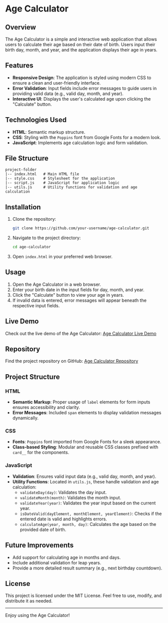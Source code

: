 # Age Calculator

## Overview
The Age Calculator is a simple and interactive web application that allows users to calculate their age based on their date of birth. Users input their birth day, month, and year, and the application displays their age in years.

## Features
- **Responsive Design**: The application is styled using modern CSS to ensure a clean and user-friendly interface.
- **Error Validation**: Input fields include error messages to guide users in providing valid data (e.g., valid day, month, and year).
- **Interactive UI**: Displays the user's calculated age upon clicking the "Calculate" button.

## Technologies Used
- **HTML**: Semantic markup structure.
- **CSS**: Styling with the `Poppins` font from Google Fonts for a modern look.
- **JavaScript**: Implements age calculation logic and form validation.

## File Structure
```
project-folder
|-- index.html   # Main HTML file
|-- style.css    # Stylesheet for the application
|-- script.js    # JavaScript for application logic
|-- utils.js     # Utility functions for validation and age calculation
```

## Installation
1. Clone the repository:
   ```bash
   git clone https://github.com/your-username/age-calculator.git
   ```
2. Navigate to the project directory:
   ```bash
   cd age-calculator
   ```
3. Open `index.html` in your preferred web browser.

## Usage
1. Open the Age Calculator in a web browser.
2. Enter your birth date in the input fields for day, month, and year.
3. Click the "Calculate" button to view your age in years.
4. If invalid data is entered, error messages will appear beneath the respective input fields.

## Live Demo
Check out the live demo of the Age Calculator:
[Age Calculator Live Demo](https://mouadasel-age-calculator.netlify.app/)

## Repository
Find the project repository on GitHub:
[Age Calculator Repository](https://github.com/Mouadasel/Age-Calculator)

## Project Structure
### HTML
- **Semantic Markup**: Proper usage of `label` elements for form inputs ensures accessibility and clarity.
- **Error Messages**: Included `span` elements to display validation messages dynamically.

### CSS
- **Fonts**: `Poppins` font imported from Google Fonts for a sleek appearance.
- **Class-based Styling**: Modular and reusable CSS classes prefixed with `card__` for the components.

### JavaScript
- **Validation**: Ensures valid input data (e.g., valid day, month, and year).
- **Utility Functions**: Located in `utils.js`, these handle validation and age calculation:
  - `validateDay(day)`: Validates the day input.
  - `validateMonth(month)`: Validates the month input.
  - `validateYear(year)`: Validates the year input based on the current year.
  - `isDateValid(dayElement, monthElement, yearElement)`: Checks if the entered date is valid and highlights errors.
  - `calculateAge(year, month, day)`: Calculates the age based on the provided date of birth.

## Future Improvements
- Add support for calculating age in months and days.
- Include additional validation for leap years.
- Provide a more detailed result summary (e.g., next birthday countdown).

## License
This project is licensed under the MIT License. Feel free to use, modify, and distribute it as needed.

---

Enjoy using the Age Calculator!

